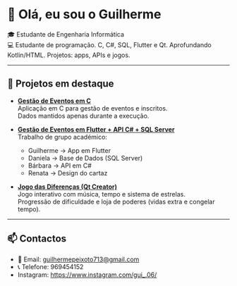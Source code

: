 # 👋 Olá, eu sou o Guilherme  

🎓 Estudante de Engenharia Informática  
💻 Estudante de programação. C, C#, SQL, Flutter e Qt. Aprofundando Kotlin/HTML. Projetos: apps, APIs e jogos.

---

## 🚀 Projetos em destaque

- **[Gestão de Eventos em C](https://github.com/gui24214/Aplicacao-Gestao_Eventos_C)**  
  Aplicação em C para gestão de eventos e inscritos.  
  Dados mantidos apenas durante a execução.  

- **[Gestão de Eventos em Flutter + API C# + SQL Server](https://github.com/gui24214/Aplicacao-Gestao_Eventos_Flutter)**  
  Trabalho de grupo académico:  
  - Guilherme → App em Flutter  
  - Daniela → Base de Dados (SQL Server)  
  - Bárbara → API em C#  
  - Renata → Design do cartaz  

- **[Jogo das Diferenças (Qt Creator)](https://github.com/gui24214/Jogo-das-diferencas-QtCreator)**  
  Jogo interativo com música, tempo e sistema de estrelas.  
  Progressão de dificuldade e loja de poderes (vidas extra e congelar tempo).  

---

## 📫 Contactos
- 📧 Email: guilhermepeixoto713@gmail.com
- 📞 Telefone: 969454152
- Instagram: https://www.instagram.com/gui_.06/
  
   
